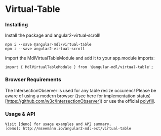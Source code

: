 # Virtual-Table

### Installing

Install the package and angular2-virtual-scroll!

    npm i --save @angular-mdl/virtual-table
    npm i --save angular2-virtual-scroll

import the MdlVirtualTableModule and add it to your app.module imports:
    
    import { MdlVirtualTableModule } from '@angular-mdl/virtual-table';

### Browser Requirements

The IntersectionObserver is used for any table resize occurenc! Please be aware of using a modern browser ((see here for implementation status)[https://github.com/w3c/IntersectionObserver]) or use the official [polyfill](https://github.com/w3c/IntersectionObserver/tree/master/polyfill).

### Usage & API

    Visit [demo] for usage examples and API summary.
    [demo]: http://mseemann.io/angular2-mdl-ext/virtual-table

